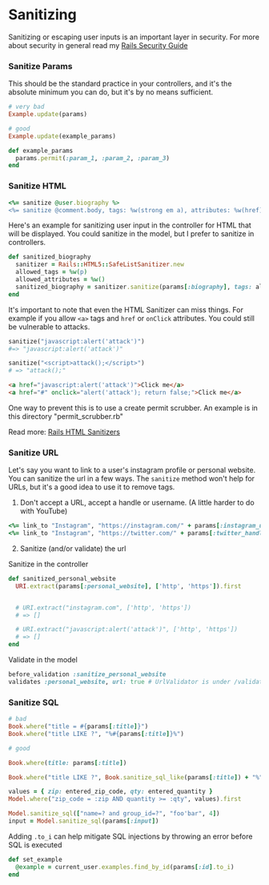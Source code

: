 # Sanitizing

Sanitizing or escaping user inputs is an important layer in security. For more about security in general read my [Rails Security Guide](https://github.com/stevenjcumming/rails-security-guide)

### Sanitize Params

This should be the standard practice in your controllers, and it's the absolute minimum you can do, but it's by no means sufficient.

```ruby
# very bad
Example.update(params)

# good
Example.update(example_params)

def example_params
  params.permit(:param_1, :param_2, :param_3)
end
```

### Sanitize HTML

```ruby
<%= sanitize @user.biography %>
<%= sanitize @comment.body, tags: %w(strong em a), attributes: %w(href) %>
```

Here's an example for sanitizing user input in the controller for HTML that will be displayed. You could sanitize in the model, but I prefer to sanitize in controllers.

```ruby
def sanitized_biography
  sanitizer = Rails::HTML5::SafeListSanitizer.new
  allowed_tags = %w(p)
  allowed_attributes = %w()
  sanitized_biography = sanitizer.sanitize(params[:biography], tags: allowed_tags, attributes: allowed_attributes)
end
```

It's important to note that even the HTML Sanitizer can miss things. For example if you allow `<a>` tags and `href` or `onClick` attributes. You could still be vulnerable to attacks.

```ruby
sanitize("javascript:alert('attack')")
#=> "javascript:alert('attack')"

sanitize("<script>attack();</script>")
# => "attack();"
```

```html
<a href="javascript:alert('attack')">Click me</a>
<a href="#" onclick="alert('attack'); return false;">Click me</a>
```

One way to prevent this is to use a create permit scrubber. An example is in this directory "permit_scrubber.rb"

Read more: [Rails HTML Sanitizers
](https://github.com/rails/rails-html-sanitizer)

### Sanitize URL

Let's say you want to link to a user's instagram profile or personal website. You can sanitize the url in a few ways. The `sanitize` method won't help for URLs, but it's a good idea to use it to remove tags.

1. Don't accept a URL, accept a handle or username. (A little harder to do with YouTube)

```ruby
<%= link_to "Instagram", "https://instagram.com/" + params[:instagram_username] %>
<%= link_to "Instagram", "https://twitter.com/" + params[:twitter_handle] %>
```

2. Sanitize (and/or validate) the url

Sanitize in the controller

```ruby
def sanitized_personal_website
  URI.extract(params[:personal_website], ['http', 'https']).first


  # URI.extract("instagram.com", ['http', 'https'])
  # => []

  # URI.extract("javascript:alert('attack')", ['http', 'https'])
  # => []
end
```

Validate in the model

```ruby
before_validation :sanitize_personal_website
validates :personal_website, url: true # UrlValidator is under /validators
```

### Sanitize SQL

```ruby
# bad
Book.where("title = #{params[:title]}")
Book.where("title LIKE ?", "%#{params[:title]}%")

# good

Book.where(title: params[:title])

Book.where("title LIKE ?", Book.sanitize_sql_like(params[:title]) + "%")

values = { zip: entered_zip_code, qty: entered_quantity }
Model.where("zip_code = :zip AND quantity >= :qty", values).first

Model.sanitize_sql(["name=? and group_id=?", "foo'bar", 4])
input = Model.sanitize_sql(params[:input])

```

Adding `.to_i` can help mitigate SQL injections by throwing an error before SQL is executed

```ruby
def set_example
  @example = current_user.examples.find_by_id(params[:id].to_i)
end
```
